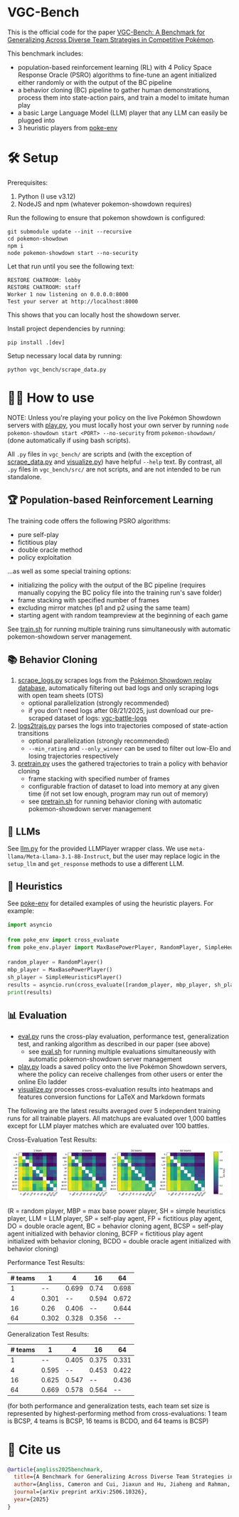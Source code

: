# VGC-Bench
This is the official code for the paper [VGC-Bench: A Benchmark for Generalizing Across Diverse Team Strategies in Competitive Pokémon](https://arxiv.org/abs/2506.10326).

This benchmark includes:
- population-based reinforcement learning (RL) with 4 Policy Space Response Oracle (PSRO) algorithms to fine-tune an agent initialized either randomly or with the output of the BC pipeline
- a behavior cloning (BC) pipeline to gather human demonstrations, process them into state-action pairs, and train a model to imitate human play
- a basic Large Language Model (LLM) player that any LLM can easily be plugged into
- 3 heuristic players from [poke-env](https://github.com/hsahovic/poke-env)

# 🛠️ Setup
Prerequisites:
1. Python (I use v3.12)
1. NodeJS and npm (whatever pokemon-showdown requires)

Run the following to ensure that pokemon showdown is configured:
```
git submodule update --init --recursive
cd pokemon-showdown
npm i
node pokemon-showdown start --no-security
```
Let that run until you see the following text:
```
RESTORE CHATROOM: lobby
RESTORE CHATROOM: staff
Worker 1 now listening on 0.0.0.0:8000
Test your server at http://localhost:8000
```
This shows that you can locally host the showdown server.

Install project dependencies by running:
```
pip install .[dev]
```
Setup necessary local data by running:
```
python vgc_bench/scrape_data.py
```

# 👨‍💻 How to use

NOTE: Unless you're playing your policy on the live Pokémon Showdown servers with [play.py](vgc_bench/play.py), you must locally host your own server by running `node pokemon-showdown start <PORT> --no-security` from `pokemon-showdown/` (done automatically if using bash scripts).

All `.py` files in `vgc_bench/` are scripts and (with the exception of [scrape_data.py](vgc_bench/scrape_data.py) and [visualize.py](vgc_bench/visualize.py)) have helpful `--help` text. By contrast, all `.py` files in `vgc_bench/src/` are not scripts, and are not intended to be run standalone.

## 🏆 Population-based Reinforcement Learning

The training code offers the following PSRO algorithms:
- pure self-play
- fictitious play
- double oracle method
- policy exploitation

...as well as some special training options:
- initializing the policy with the output of the BC pipeline (requires manually copying the BC policy file into the training run's save folder)
- frame stacking with specified number of frames
- excluding mirror matches (p1 and p2 using the same team)
- starting agent with random teampreview at the beginning of each game

See [train.sh](train.sh) for running multiple training runs simultaneously with automatic pokemon-showdown server management.

## 📚 Behavior Cloning

1. [scrape_logs.py](vgc_bench/scrape_logs.py) scrapes logs from the [Pokémon Showdown replay database](https://replay.pokemonshowdown.com), automatically filtering out bad logs and only scraping logs with open team sheets (OTS)
    - optional parallelization (strongly recommended)
    - if you don't need logs after 08/21/2025, just download our pre-scraped dataset of logs: [vgc-battle-logs](https://huggingface.co/datasets/cameronangliss/vgc-battle-logs)
1. [logs2trajs.py](vgc_bench/logs2trajs.py) parses the logs into trajectories composed of state-action transitions
    - optional parallelization (strongly recommended)
    - `--min_rating` and `--only_winner` can be used to filter out low-Elo and losing trajectories respectively
1. [pretrain.py](vgc_bench/pretrain.py) uses the gathered trajectories to train a policy with behavior cloning
    - frame stacking with specified number of frames
    - configurable fraction of dataset to load into memory at any given time (if not set low enough, program may run out of memory)
    - see [pretrain.sh](pretrain.sh) for running behavior cloning with automatic pokemon-showdown server management

## 🤖 LLMs

See [llm.py](vgc_bench/src/llm.py) for the provided LLMPlayer wrapper class. We use `meta-llama/Meta-Llama-3.1-8B-Instruct`, but the user may replace logic in the `setup_llm` and `get_response` methods to use a different LLM.

## 🎲 Heuristics

See [poke-env](https://github.com/hsahovic/poke-env) for detailed examples of using the heuristic players. For example:

```python
import asyncio

from poke_env import cross_evaluate
from poke_env.player import MaxBasePowerPlayer, RandomPlayer, SimpleHeuristicsPlayer

random_player = RandomPlayer()
mbp_player = MaxBasePowerPlayer()
sh_player = SimpleHeuristicsPlayer()
results = asyncio.run(cross_evaluate([random_player, mbp_player, sh_player], n_challenges=100))
print(results)
```

## 📊 Evaluation

- [eval.py](vgc_bench/eval.py) runs the cross-play evaluation, performance test, generalization test, and ranking algorithm as described in our paper (see above)
    - see [eval.sh](eval.sh) for running multiple evaluations simultaneously with automatic pokemon-showdown server management
- [play.py](vgc_bench/play.py) loads a saved policy onto the live Pokémon Showdown servers, where the policy can receive challenges from other users or enter the online Elo ladder
- [visualize.py](vgc_bench/visualize.py) processes cross-evaluation results into heatmaps and features conversion functions for LaTeX and Markdown formats

The following are the latest results averaged over 5 independent training runs for all trainable players. All matchups are evaluated over 1,000 battles except for LLM player matches which are evaluated over 100 battles.

Cross-Evaluation Test Results:
![heatmaps.png](heatmaps.png)

(R = random player, MBP = max base power player, SH = simple heuristics player, LLM = LLM player, SP = self-play agent, FP = fictitious play agent, DO = double oracle agent, BC = behavior cloning agent, BCSP = self-play agent initialized with behavior cloning, BCFP = fictitious play agent initialized with behavior cloning, BCDO = double oracle agent initialized with behavior cloning)

Performance Test Results:

| # teams | 1     | 4     | 16    | 64    |
|---------|-------|-------|-------|-------|
| 1       | --    | 0.699 | 0.74  | 0.698 |
| 4       | 0.301 | --    | 0.594 | 0.672 |
| 16      | 0.26  | 0.406 | --    | 0.644 |
| 64      | 0.302 | 0.328 | 0.356 | --    |

Generalization Test Results:

| # teams | 1     | 4     | 16    | 64    |
|---------|-------|-------|-------|-------|
| 1       | --    | 0.405 | 0.375 | 0.331 |
| 4       | 0.595 | --    | 0.453 | 0.422 |
| 16      | 0.625 | 0.547 | --    | 0.436 |
| 64      | 0.669 | 0.578 | 0.564 | --    |

(for both performance and generalization tests, each team set size is represented by highest-performing method from cross-evaluations: 1 team is BCSP, 4 teams is BCSP, 16 teams is BCDO, and 64 teams is BCSP)

# 📜 Cite us

```bibtex
@article{angliss2025benchmark,
  title={A Benchmark for Generalizing Across Diverse Team Strategies in Competitive Pok$\backslash$'emon},
  author={Angliss, Cameron and Cui, Jiaxun and Hu, Jiaheng and Rahman, Arrasy and Stone, Peter},
  journal={arXiv preprint arXiv:2506.10326},
  year={2025}
}
```
